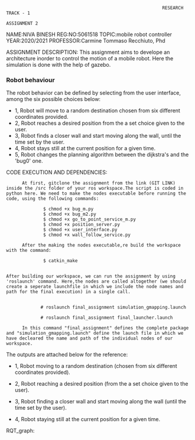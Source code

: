                                                                RESEARCH TRACK - 1
                                                                  ASSIGNMENT 2
NAME:NIVA BINESH
REG:NO:5061518
TOPIC:mobile robot controller
YEAR:2020/2021
PROFESSOR:Carmine Tommaso Recchiuto, Phd

ASSIGNMENT DESCRIPTION:
            This assignment aims to develope an architecture inorder to control the motion of a mobile robot. Here the simulation is done with the help of gazebo.


### Robot behaviour

The robot behavior can be defined by selecting from the user interface, among the six possible choices below:
- 1, Robot will move to a random destination chosen from six different coordinates provided.
- 2, Robot reaches a desired position from the a set choice given to the user.
- 3, Robot finds a closer wall and start moving along the wall, until the time set by the user.
- 4, Robot stays still at the current position for a given time.
- 5, Robot changes the planning algorithm between the dijkstra's and the 'bug0' one.
          

CODE EXECUTION AND DEPENDENCIES:

          At first, gitclone the assignment from the link (GIT LINK) inside the /src folder of your ros workspace.The script is coded in python here. We need to make the nodes executable before running the code, using the following commands:
          
                  $ chmod +x bug_m.py
                  $ chmod +x bug_m2.py
                  $ chmod +x go_to_point_service_m.py
                  $ chmod +x position_server.py
                  $ chmod +x user_interface.py
                  $ chmod +x wall_follow_service.py

          After the making the nodes executable,re build the workspace with the command:
          
                  $ catkin_make

         
 	After building our workspace, we can run the assignment by using 'roslaunch' command. Here,the nodes are called altogether (we should create a seperate launchfile in which we include the node names and path for the final execution) in a single call.
          
          
                 # roslaunch final_assignment simulation_gmapping.launch

                 # roslaunch final_assignment final_launcher.launch

          In this command "final_assignment" defines the complete package and "simulation_gmapping.launch" define the launch file in which we have decleared the name and path of the individual nodes of our workspace. 

The outputs are attached below for the reference:

- 1, Robot moving to a random destination (chosen from six different coordinates provided).


- 2, Robot reaching a desired position (from the a set choice given to the user).


- 3, Robot finding a closer wall and start moving along the wall (until the time set by the user).


- 4, Robot staying still at the current position for a given time.



RQT_graph:


           
 
               
          
           
 
                  
 
          
                                                                      
